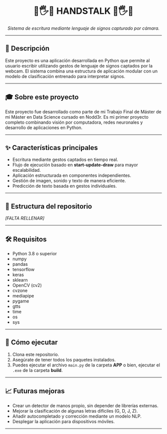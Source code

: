<h1 align="center">🤖🖐️📣    HANDSTALK    📣🖐️🤖</h1>

<p align="center"><em>Sistema de escritura mediante lenguaje de signos capturado por cámara.</em></p>

<hr>

<h2>📄 Descripción</h2>
<p>Este proyecto es una aplicación desarrollada en Python que permite al usuario escribir utilizando gestos de lenguaje de signos captados por la webcam. 
El sistema combina una estructura de aplicación modular con un modelo de clasificación entrenado para interpretar signos.</p>


<hr>

<h2>🎓 Sobre este proyecto </h2>
<p>Este proyecto fue desarrollado como parte de mi Trabajo Final de Máster de mi Máster en Data Science cursado en Nodd3r.  
Es mi primer proyecto completo combinando visión por computadora, redes neuronales y desarrollo de aplicaciones en Python.</p>



<hr>

<h2>✨ Características principales</h2>
<ul>
<li>Escritura mediante gestos captados en tiempo real.</li>
<li>Flujo de ejecución basado en <strong>start-update-draw</strong> para mayor escalabilidad.</li>
<li>Aplicación estructurada en componentes independientes.</li>
<li>Gestión de imagen, sonido y texto de manera eficiente.</li>
<li>Predicción de texto basada en gestos individuales.</li>
</ul>

<hr>

<h2>📁 Estructura del repositorio</h2>
<p><em>[FALTA RELLENAR]</em></p>

<hr>

<h2>🛠️ Requisitos</h2>
<ul>
<li>Python 3.8 o superior</li>
<li>numpy</li>
<li>pandas</li>
<li>tensorflow</li>
<li>keras</li>
<li>sklearn</li>
<li>OpenCV (cv2)</li>
<li>cvzone</li>
<li>mediapipe</li>
<li>pygame</li>
<li>gtts</li>
<li>time</li>
<li>os</li>
<li>sys</li>
</ul>

<hr>

<h2>🚀 Cómo ejecutar</h2>
<ol>
<li>Clona este repositorio.</li>
<li>Asegúrate de tener todos los paquetes instalados.</li>
<li>Puedes ejecutar el archivo <code>main.py</code> de la carpeta <strong>APP</strong> o bien, ejecutar el <code>.exe</code> de la carpeta <strong>build</strong>.</li>
</ol>

<hr>

<h2>📈 Futuras mejoras</h2>
<ul>
<li>Crear un detector de manos propio, sin depender de librerías externas.</li>
<li>Mejorar la clasificación de algunas letras difíciles (G, D, J, Z).</li>
<li>Añadir autocompletado y corrección mediante un modelo NLP.</li>
<li>Desplegar la aplicación para dispositivos móviles.</li>
</ul>

<hr>
